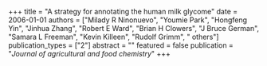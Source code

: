 +++
title = "A strategy for annotating the human milk glycome"
date = 2006-01-01
authors = ["Milady R Ninonuevo", "Youmie Park", "Hongfeng Yin", "Jinhua Zhang", "Robert E Ward", "Brian H Clowers", "J Bruce German", "Samara L Freeman", "Kevin Killeen", "Rudolf Grimm", " others"]
publication_types = ["2"]
abstract = ""
featured = false
publication = "*Journal of agricultural and food chemistry*"
+++

